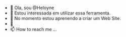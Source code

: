 - 👋 Ola, sou @Heloyne
- 👀 Estou interessada em utilizar essa ferramenta.
- 🌱 No momento estou aprenendo a criar um Web Site.
- 💞️ 
- 📫 How to reach me ...

<!---
Heloyne/Heloyne is a ✨ special ✨ repository because its `README.md` (this file) appears on your GitHub profile.
You can click the Preview link to take a look at your changes.
--->
